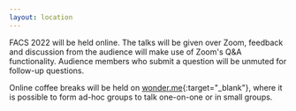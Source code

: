 ```yaml
---
layout: location
---
```


FACS 2022 will be held online.  The talks will be given over Zoom, feedback and discussion from the audience will make use of Zoom's Q&A functionality.  Audience members who submit a question will be unmuted for follow-up questions.

Online coffee breaks will be held on [wonder.me](https://www.wonder.me){:target="_blank"}, where it is possible to form ad-hoc groups to talk one-on-one or in small groups.

<!-- You can adapt the design as well as the section shown on the map by copying the `assets/js/main.js` from the theme's repository and editing it. See also the subsection [Location / Room Overview](https://github.com/DigitaleGesellschaft/jekyll-theme-conference/#location--room-overview) section of the theme's README file. -->
